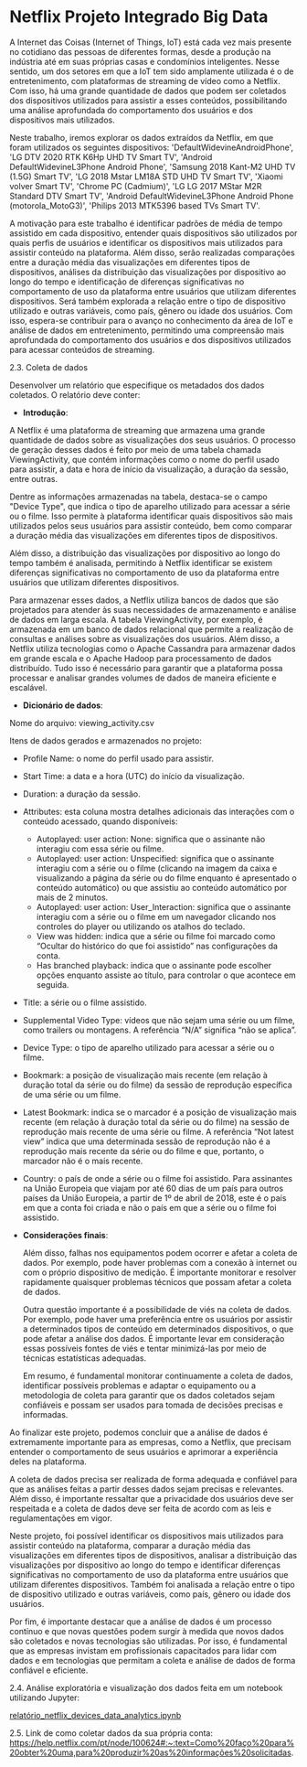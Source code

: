 # Netflix Projeto Integrado Big Data

A Internet das Coisas (Internet of Things, IoT) está cada vez mais presente no cotidiano das pessoas de diferentes formas, desde a produção na indústria até em suas próprias casas e condomínios inteligentes. Nesse sentido, um dos setores em que a IoT tem sido amplamente utilizada é o de entretenimento, com plataformas de streaming de vídeo como a Netflix. Com isso, há uma grande quantidade de dados que podem ser coletados dos dispositivos utilizados para assistir a esses conteúdos, possibilitando uma análise aprofundada do comportamento dos usuários e dos dispositivos mais utilizados.

Neste trabalho, iremos explorar os dados extraídos da Netflix, em que foram utilizados os seguintes dispositivos: 'DefaultWidevineAndroidPhone', 'LG DTV 2020 RTK K6Hp UHD TV Smart TV', 'Android DefaultWidevineL3Phone Android Phone', 'Samsung 2018 Kant-M2 UHD TV (1.5G) Smart TV', 'LG 2018 Mstar LM18A STD UHD TV Smart TV', 'Xiaomi volver Smart TV', 'Chrome PC (Cadmium)', 'LG LG 2017 MStar M2R Standard DTV Smart TV', 'Android DefaultWidevineL3Phone Android Phone (motorola_MotoG3)', 'Philips 2013 MTK5396 based TVs Smart TV'.

A motivação para este trabalho é identificar padrões de média de tempo assistido em cada dispositivo, entender quais dispositivos são utilizados por quais perfis de usuários e identificar os dispositivos mais utilizados para assistir conteúdo na plataforma. Além disso, serão realizadas comparações entre a duração média das visualizações em diferentes tipos de dispositivos, análises da distribuição das visualizações por dispositivo ao longo do tempo e identificação de diferenças significativas no comportamento de uso da plataforma entre usuários que utilizam diferentes dispositivos. Será também explorada a relação entre o tipo de dispositivo utilizado e outras variáveis, como país, gênero ou idade dos usuários. Com isso, espera-se contribuir para o avanço no conhecimento da área de IoT e análise de dados em entretenimento, permitindo uma compreensão mais aprofundada do comportamento dos usuários e dos dispositivos utilizados para acessar conteúdos de streaming.

2.3. Coleta de dados

Desenvolver um relatório que especifique os metadados dos dados coletados. O relatório deve conter:

- **Introdução**:

A Netflix é uma plataforma de streaming que armazena uma grande quantidade de dados sobre as visualizações dos seus usuários. O processo de geração desses dados é feito por meio de uma tabela chamada ViewingActivity, que contém informações como o nome do perfil usado para assistir, a data e hora de início da visualização, a duração da sessão, entre outras.

Dentre as informações armazenadas na tabela, destaca-se o campo "Device Type", que indica o tipo de aparelho utilizado para acessar a série ou o filme. Isso permite à plataforma identificar quais dispositivos são mais utilizados pelos seus usuários para assistir conteúdo, bem como comparar a duração média das visualizações em diferentes tipos de dispositivos.

Além disso, a distribuição das visualizações por dispositivo ao longo do tempo também é analisada, permitindo à Netflix identificar se existem diferenças significativas no comportamento de uso da plataforma entre usuários que utilizam diferentes dispositivos.

Para armazenar esses dados, a Netflix utiliza bancos de dados que são projetados para atender às suas necessidades de armazenamento e análise de dados em larga escala. A tabela ViewingActivity, por exemplo, é armazenada em um banco de dados relacional que permite a realização de consultas e análises sobre as visualizações dos usuários. Além disso, a Netflix utiliza tecnologias como o Apache Cassandra para armazenar dados em grande escala e o Apache Hadoop para processamento de dados distribuído. Tudo isso é necessário para garantir que a plataforma possa processar e analisar grandes volumes de dados de maneira eficiente e escalável.

- **Dicionário de dados**:

Nome do arquivo: viewing_activity.csv

Itens de dados gerados e armazenados no projeto:

- Profile Name: o nome do perfil usado para assistir.
- Start Time: a data e a hora (UTC) do início da visualização.
- Duration: a duração da sessão.
- Attributes: esta coluna mostra detalhes adicionais das interações com o conteúdo acessado, quando disponíveis:
    - Autoplayed: user action: None: significa que o assinante não interagiu com essa série ou filme.
    - Autoplayed: user action: Unspecified: significa que o assinante interagiu com a série ou o filme (clicando na imagem da caixa e visualizando a página da série ou do filme enquanto é apresentado o conteúdo automático) ou que assistiu ao conteúdo automático por mais de 2 minutos.
    - Autoplayed: user action: User_Interaction: significa que o assinante interagiu com a série ou o filme em um navegador clicando nos controles do player ou utilizando os atalhos do teclado.
    - View was hidden: indica que a série ou filme foi marcado como “Ocultar do histórico do que foi assistido” nas configurações da conta.
    - Has branched playback: indica que o assinante pode escolher opções enquanto assiste ao título, para controlar o que acontece em seguida.
- Title: a série ou o filme assistido.
- Supplemental Video Type: vídeos que não sejam uma série ou um filme, como trailers ou montagens. A referência “N/A” significa “não se aplica”.
- Device Type: o tipo de aparelho utilizado para acessar a série ou o filme.
- Bookmark: a posição de visualização mais recente (em relação à duração total da série ou do filme) da sessão de reprodução específica de uma série ou um filme.
- Latest Bookmark: indica se o marcador é a posição de visualização mais recente (em relação à duração total da série ou do filme) na sessão de reprodução mais recente de uma série ou filme. A referência “Not latest view” indica que uma determinada sessão de reprodução não é a reprodução mais recente da série ou do filme e que, portanto, o marcador não é o mais recente.
- Country: o país de onde a série ou o filme foi assistido. Para assinantes na União Europeia que viajam por até 60 dias de um país para outros países da União Europeia, a partir de 1º de abril de 2018, este é o país em que a conta foi criada e não o país em que a série ou o filme foi assistido.
- **Considerações finais**:
    
    Além disso, falhas nos equipamentos podem ocorrer e afetar a coleta de dados. Por exemplo, pode haver problemas com a conexão à internet ou com o próprio dispositivo de medição. É importante monitorar e resolver rapidamente quaisquer problemas técnicos que possam afetar a coleta de dados.
    
    Outra questão importante é a possibilidade de viés na coleta de dados. Por exemplo, pode haver uma preferência entre os usuários por assistir a determinados tipos de conteúdo em determinados dispositivos, o que pode afetar a análise dos dados. É importante levar em consideração essas possíveis fontes de viés e tentar minimizá-las por meio de técnicas estatísticas adequadas.
    
    Em resumo, é fundamental monitorar continuamente a coleta de dados, identificar possíveis problemas e adaptar o equipamento ou a metodologia de coleta para garantir que os dados coletados sejam confiáveis e possam ser usados para tomada de decisões precisas e informadas.
    

Ao finalizar este projeto, podemos concluir que a análise de dados é extremamente importante para as empresas, como a Netflix, que precisam entender o comportamento de seus usuários e aprimorar a experiência deles na plataforma.

A coleta de dados precisa ser realizada de forma adequada e confiável para que as análises feitas a partir desses dados sejam precisas e relevantes. Além disso, é importante ressaltar que a privacidade dos usuários deve ser respeitada e a coleta de dados deve ser feita de acordo com as leis e regulamentações em vigor.

Neste projeto, foi possível identificar os dispositivos mais utilizados para assistir conteúdo na plataforma, comparar a duração média das visualizações em diferentes tipos de dispositivos, analisar a distribuição das visualizações por dispositivo ao longo do tempo e identificar diferenças significativas no comportamento de uso da plataforma entre usuários que utilizam diferentes dispositivos. Também foi analisada a relação entre o tipo de dispositivo utilizado e outras variáveis, como país, gênero ou idade dos usuários.

Por fim, é importante destacar que a análise de dados é um processo contínuo e que novas questões podem surgir à medida que novos dados são coletados e novas tecnologias são utilizadas. Por isso, é fundamental que as empresas invistam em profissionais capacitados para lidar com dados e em tecnologias que permitam a coleta e análise de dados de forma confiável e eficiente.

2.4. Análise exploratória e visualização dos dados feita em um notebook utilizando Jupyter:

[relatório_netflix_devices_data_analytics.ipynb](Netflix%20Projeto%20Integrado%20Big%20Data%2033929c9514e34db1a6975d56f9478617/relatrio_netflix_devices_data_analytics.ipynb)

2.5. Link de como coletar dados da sua própria conta:
https://help.netflix.com/pt/node/100624#:~:text=Como%20faço%20para%20obter%20uma,para%20produzir%20as%20informações%20solicitadas.
